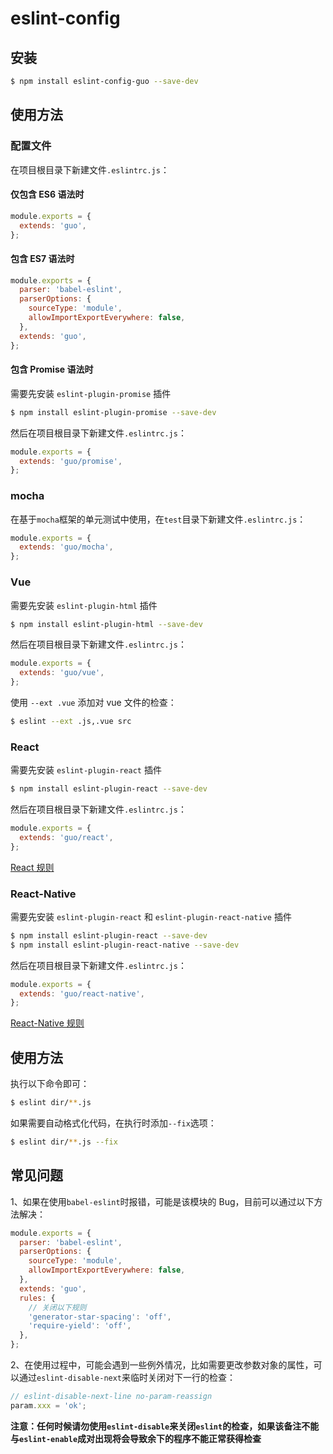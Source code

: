 # eslint-config

## 安装

```bash
$ npm install eslint-config-guo --save-dev
```

## 使用方法

### 配置文件

在项目根目录下新建文件`.eslintrc.js`：

#### 仅包含 ES6 语法时

```javascript
module.exports = {
  extends: 'guo',
};
```

#### 包含 ES7 语法时

```javascript
module.exports = {
  parser: 'babel-eslint',
  parserOptions: {
    sourceType: 'module',
    allowImportExportEverywhere: false,
  },
  extends: 'guo',
};
```

#### 包含 Promise 语法时

需要先安装 `eslint-plugin-promise` 插件

```bash
$ npm install eslint-plugin-promise --save-dev
```

然后在项目根目录下新建文件`.eslintrc.js`：

```javascript
module.exports = {
  extends: 'guo/promise',
};
```

### mocha

在基于`mocha`框架的单元测试中使用，在`test`目录下新建文件`.eslintrc.js`：

```javascript
module.exports = {
  extends: 'guo/mocha',
};
```

### Vue

需要先安装 `eslint-plugin-html` 插件

```bash
$ npm install eslint-plugin-html --save-dev
```

然后在项目根目录下新建文件`.eslintrc.js`：

```javascript
module.exports = {
  extends: 'guo/vue',
};
```

使用 `--ext .vue` 添加对 vue 文件的检查：

```bash
$ eslint --ext .js,.vue src
```

### React

需要先安装 `eslint-plugin-react` 插件

```bash
$ npm install eslint-plugin-react --save-dev
```

然后在项目根目录下新建文件`.eslintrc.js`：

```javascript
module.exports = {
  extends: 'guo/react',
};
```

[React 规则](https://www.npmjs.com/package/eslint-plugin-react#list-of-supported-rules)

### React-Native

需要先安装 `eslint-plugin-react` 和 `eslint-plugin-react-native` 插件

```bash
$ npm install eslint-plugin-react --save-dev
$ npm install eslint-plugin-react-native --save-dev
```

然后在项目根目录下新建文件`.eslintrc.js`：

```javascript
module.exports = {
  extends: 'guo/react-native',
};
```

[React-Native 规则](https://www.npmjs.com/package/eslint-plugin-react-native#list-of-supported-rules)

## 使用方法

执行以下命令即可：

```bash
$ eslint dir/**.js
```

如果需要自动格式化代码，在执行时添加`--fix`选项：

```bash
$ eslint dir/**.js --fix
```

## 常见问题

1、如果在使用`babel-eslint`时报错，可能是该模块的 Bug，目前可以通过以下方法解决：

```javascript
module.exports = {
  parser: 'babel-eslint',
  parserOptions: {
    sourceType: 'module',
    allowImportExportEverywhere: false,
  },
  extends: 'guo',
  rules: {
    // 关闭以下规则
    'generator-star-spacing': 'off',
    'require-yield': 'off',
  },
};
```

2、在使用过程中，可能会遇到一些例外情况，比如需要更改参数对象的属性，可以通过`eslint-disable-next`来临时关闭对下一行的检查：

```javascript
// eslint-disable-next-line no-param-reassign
param.xxx = 'ok';
```

**注意：任何时候请勿使用`eslint-disable`来关闭`eslint`的检查，如果该备注不能与`eslint-enable`成对出现将会导致余下的程序不能正常获得检查**
